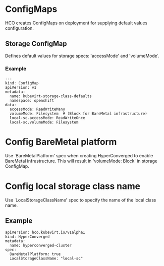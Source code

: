 # ConfigMaps
HCO creates ConfigMaps on deployment for supplying default values configuration.

## Storage ConfigMap
Defines default values for storage specs: 'accessMode' and 'volumeMode'.

### Example
```
---
kind: ConfigMap
apiVersion: v1
metadata:
  name: kubevirt-storage-class-defaults
  namespace: openshift
data:
  accessMode: ReadWriteMany
  volumeMode: Filesystem  # (Block for BareMetal infrastructure)
  local-sc.accessMode: ReadWriteOnce
  local-sc.volumeMode: Filesystem
```

# Config BareMetal platform
Use 'BareMetalPlatform' spec when creating HyperConverged to enable BareMetal infrastructure.
This will result in 'volumeMode: Block' in storage ConfigMap.

# Config local storage class name
Use 'LocalStorageClassName' spec to specify the name of the local class name.

## Example
```
apiVersion: hco.kubevirt.io/v1alpha1
kind: HyperConverged
metadata:
  name: hyperconverged-cluster
spec:
  BareMetalPlatform: true
  LocalStorageClassName: "local-sc"
```
